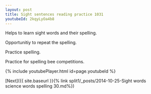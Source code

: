```yaml
---
layout: post
title: Sight sentences reading practice 1031
youtubeId: 2kqyLyOa4b8
---
```

 
 
Helps to learn sight words and their spelling.

Opportunitiy to repeat the spelling. 

Practice spelling. 
 
Practice for spelling bee competitions. 
 
{% include youtubePlayer.html id=page.youtubeId %}
 
 

[Next]({{ site.baseurl }}{% link  split1/_posts/2014-10-25-Sight words science words spelling 30.md%})
 
